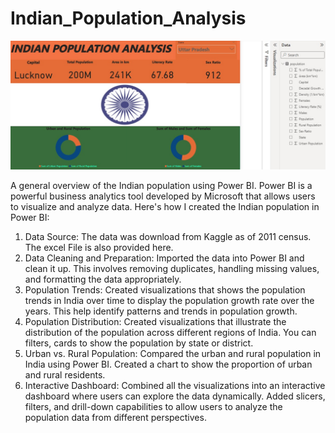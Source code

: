 # Indian_Population_Analysis

![App Screenshot](https://github.com/Sunilpal9401/Indian_Population_Analysis/blob/main/Population.jpg?raw=true)


 A general overview of the Indian population using Power BI. Power BI is a powerful business analytics tool developed by Microsoft that allows users to visualize and analyze data. Here's how I created the Indian population in Power BI:

 1. Data Source: The data was download from Kaggle as of 2011 census. The excel File is also provided here.
 2. Data Cleaning and Preparation: Imported the data into Power BI and clean it up. This involves removing duplicates, handling missing values, and formatting the data appropriately.
 3. Population Trends: Created visualizations that shows the population trends in India over time  to display the population growth rate over the years. This help identify patterns and 
    trends in population growth.
 4. Population Distribution: Created visualizations that illustrate the distribution of the population across different regions of India. You can filters, cards to show the population by 
    state or district.
 5. Urban vs. Rural Population: Compared the urban and rural population in India using Power BI. Created a chart to show the proportion of urban and rural residents.
 6. Interactive Dashboard: Combined all the visualizations into an interactive dashboard where users can explore the data dynamically. Added slicers, filters, and drill-down capabilities 
    to allow users to analyze the population data from different perspectives.
 
